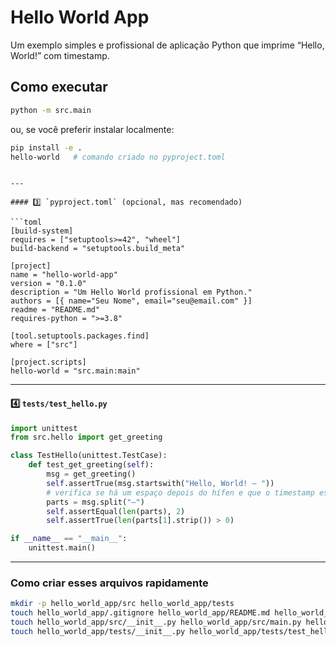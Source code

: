 # Hello World App

Um exemplo simples e profissional de aplicação Python que imprime “Hello, World!” com timestamp.

## Como executar

```bash
python -m src.main
```

ou, se você preferir instalar localmente:

```bash
pip install -e .
hello-world   # comando criado no pyproject.toml
```
```

---

#### 3️⃣ `pyproject.toml` (opcional, mas recomendado)

```toml
[build-system]
requires = ["setuptools>=42", "wheel"]
build-backend = "setuptools.build_meta"

[project]
name = "hello-world-app"
version = "0.1.0"
description = "Um Hello World profissional em Python."
authors = [{ name="Seu Nome", email="seu@email.com" }]
readme = "README.md"
requires-python = ">=3.8"

[tool.setuptools.packages.find]
where = ["src"]

[project.scripts]
hello-world = "src.main:main"
```

---

#### 4️⃣ `tests/test_hello.py`

```python
import unittest
from src.hello import get_greeting

class TestHello(unittest.TestCase):
    def test_get_greeting(self):
        msg = get_greeting()
        self.assertTrue(msg.startswith("Hello, World! – "))
        # verifica se há um espaço depois do hífen e que o timestamp está presente
        parts = msg.split("–")
        self.assertEqual(len(parts), 2)
        self.assertTrue(len(parts[1].strip()) > 0)

if __name__ == "__main__":
    unittest.main()
```

---

### Como criar esses arquivos rapidamente

```bash
mkdir -p hello_world_app/src hello_world_app/tests
touch hello_world_app/.gitignore hello_world_app/README.md hello_world_app/pyproject.toml
touch hello_world_app/src/__init__.py hello_world_app/src/main.py hello_world_app/src/hello.py
touch hello_world_app/tests/__init__.py hello_world_app/tests/test_hello.py